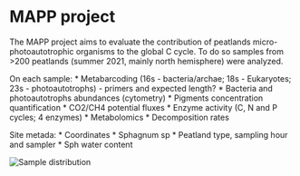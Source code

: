 # MAPP project

The MAPP project aims to evaluate the contribution of peatlands micro-photoautotrophic organisms to the global C cycle.
To do so samples from >200 peatlands (summer 2021, mainly north hemisphere) were analyzed.

On each sample:
    * Metabarcoding (16s - bacteria/archae; 18s - Eukaryotes; 23s - photoautotrophs) - primers and expected length?
    * Bacteria and photoautotrophs abundances (cytometry)
    * Pigments concentration quantification
    * CO2/CH4 potential fluxes
    * Enzyme activity (C, N and P cycles; 4 enzymes)
    * Metabolomics
    * Decomposition rates
    
Site metada:
    * Coordinates
    * Sphagnum sp
    * Peatland type, sampling hour and sampler
    * Sph water content



![Sample distribution](/resource/Site_edaphic_data/sample_map.png)

